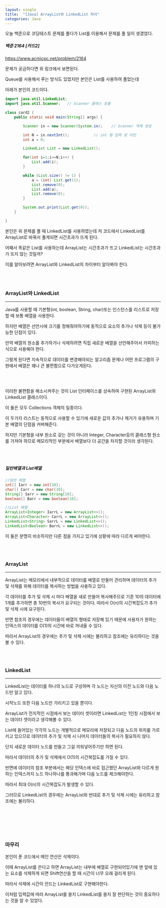 ```yaml
---
layout: single
title:  "[Java] ArrayList와 LinkedList 차이"
categories: Java
---
```


오늘 백준으로 코딩테스트 문제를 풀다가 List를 이용해서 문제를 풀 일이 생겼었다.



##### 백준 2164 [카드2]

https://www.acmicpc.net/problem/2164

문제가 궁금하다면 위 링크에서 보면된다.

Queue를 사용해서 푸는 방식도 있었지만 본인은 List를 사용하여 풀었는데

아래가 본인의 코드이다.

```java
import java.util.LinkedList;
import java.util.Scanner;	// Scanner 클래스 호출

class card2 {
    public static void main(String[] args) {

        Scanner in = new Scanner(System.in);	// Scanner 객체 생성

        int N = in.nextInt(); 			// int 형 입력 및 리턴
        int a = 0;

        LinkedList List = new LinkedList();

        for(int i=1;i<=N;i++) {
            List.add(i);
        }

        while (List.size() != 1) {
            a = (int) List.get(1);
            List.remove(0);
            List.add(a);
            List.remove(0);
        }

        System.out.print(List.get(0));
    }

}
```

본인은 위 문제를 풀 때 LinkedList를 사용하였는데 저 코드에서 LinkedList를 ArrayList로 바꿔서 풀게되면 시간초과가 뜨게 된다.

어째서 똑같은 List를 사용하는데 ArrayList는 시간초과가 뜨고 LinkedList는 시간초과가 뜨지 않는 것일까?

이를 알아보려면 ArrayList와 LinkedList의 차이부터 알아봐야 한다.

<br/><br/>

### ArrayList와 LinkedList

---

Java를 사용할 때 기본형(int, boolean, String, char)또는 인스턴스를 리스트로 저장할 때 보통 배열을 사용한다. 

하지만 배열은 선언시에 크기를 정해줘야하기에 동적으로 요소의 추가나 삭제 등이 불가능한 단점이 있다.

만약 배열의 원소를 추가하거나 삭제하려면 직접 새로운 배열을 선언해주어서 카피하는 식으로 사용해야 한다.

그렇게 된다면 지속적으로 데이터를 변경해야되는 알고리즘 문제나 어떤 프로그램의 구현에서 배열은 꽤나 큰 불편함으로 다가오게된다.

<br/><br/>

이러한 불편함을 해소시켜주는 것이 List 인터페이스를 상속하여 구현된 ArrayList와 LinkedList 클래스이다.

이 둘은 모두 Collections 객체의 일종이다. 

이 두가지 리스트는 동적으로 사용할 수 있기에 새로운 값의 추가나 제거가 유용하며 기본 배열의 단점을 커버해준다.

하지만 기본형을 내부 원소로 갖는 것이 아니라 Integer, Character등의 클래스형 원소를 가져야 하므로 메모리적인 부분에서 배열보다 더 공간을 차지할 것이라 생각된다.

<br/><br/>

##### 일반배열과 List배열

```java
//일반 배열
int[] Iarr = new int[10];
char[] Carr = new char[10];
String[] Sarr = new String[10];
boolean[] Barr = new boolean[10];

//List 배열
ArrayList<Integer> IarrL = new ArrayList<>();
ArrayList<Character> CarrL = new ArrayList<>();
LinkedList<String> SarrL = new LinkedList<>();
LinkedList<Boolean> BarrL = new LinkedList<>();
```

이 둘은 분명히 비슷하지만 다른 점을 가지고 있기에 상황에 따라 다르게 써야한다. 

<br/><br/>

### ArrayList

---

ArrayList는 메모리에서 내부적으로 데이터를 배열로 만들어 관리하며 데이터의 추가 및 삭제를 위해 데이터를 복사하는 방법을 사용하고 있다.

각 데이터를 추가 및 삭제 시 마다 배열을 새로 만들어 복사해주므로 기존 10의 데이터에 1개를 추가하면 총 10번의 복사가 요구되는 것이다. 따라서 O(n)의 시간복잡도가 추가 및 삭제 시에 요구된다.

반면 참조의 경우에는 데이터들이 배열의 형태로 저장해 있기 때문에 사용자가 원하는 인덱스의 데이터를 O(1)의 시간에 바로 꺼내올 수 있다.

따라서 ArrayList의 경우에는 추가 및 삭제 시에는 불리하고 참조에는 유리하다는 것을 볼 수 있다.

 <br/><br/>

### LinkedList

---

LinkedList는 데이터를 하나의 노드로 구성하며 각 노드는 자신의 이전 노드와 다음 노드만 알고 있다.

시작노드 또한 다음 노드만 가리키고 있을 뿐이다.

ArrayList가 전지적인 시점에서 보는 데이터 셋이라면 LinkedList는 1인칭 시점에서 보는 데이터 셋이라고 생각해볼 수 있다.

List에 들어있는 각각의 노드는 개별적으로 메모리에 저장되고 다음 노드의 위치를 가르키고 있으므로 데이터의 추가 및 삭제 시 나머지 데이터들의 복사가 필요하지 않다.

단지 새로운 데이터 노드를 만들고 그걸 끼워넣어주기만 하면 된다.

따라서 데이터의 추가 및 삭제에서 O(1)의 시간복잡도를 가질 수 있다.



반면에 데이터의 참조 부분에서는 해당 인덱스에 바로 접근했던 ArrayList와 다르게 원하는 인덱스까지 노드 하나하나를 통과해가며 다음 노드를 체크해야한다.

따라서 최대 O(n)의 시간복잡도가 발생할 수 있다.

그러므로 LinkedList의 경우에는 ArrayList와 반대로 추가 및 삭제 시에는 유리하고 참조에는 불리하다.

 <br/><br/>

 <br/><br/>

### 마무리



본인이 푼 코드에서 메인 연산은 삭제이다.

이때 ArrayList를 쓴다고 하면 ArrayList는 내부에 배열로 구현되어있기에 맨 앞에 있는 요소를 삭제하게 되면 Shift연산을 할 때 시간이 너무 오래 걸리게 된다.

따라서 삭제에 시간이 안드는 LinkedList로 구현해야한다.

이처럼 입력값에 따라 ArrayList를 쓸지 LinkedList를 쓸지 잘 판단하는 것이 중요하다는 것을 알 수 있었다.
